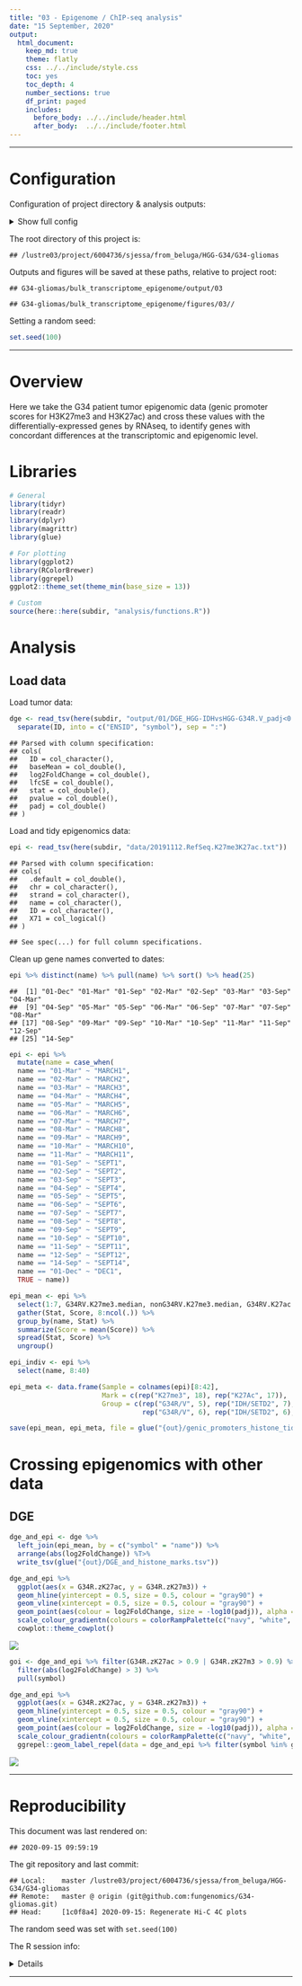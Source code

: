 ```yaml
---
title: "03 - Epigenome / ChIP-seq analysis"
date: "15 September, 2020"
output:
  html_document:
    keep_md: true
    theme: flatly
    css: ../../include/style.css
    toc: yes
    toc_depth: 4
    number_sections: true
    df_print: paged
    includes:
      before_body: ../../include/header.html
      after_body:  ../../include/footer.html
---
```


<!-- FRONT MATTER, insert configuration info -->


<!-- Load custom CSS/JS for code folding -->
<link rel="stylesheet" type="text/css" href="../../include/hideOutput.css">
<script src="../../include/hideOutput.js"></script>

***

# Configuration

Configuration of project directory & analysis outputs:

<details><summary>Show full config</summary>

```r
library(here)

# Set up outputs
message("Document index: ", doc_id)
```

```
## Document index: 03
```

```r
# Specify where to save outputs
out        <- here(subdir, "output", doc_id); dir.create(out, recursive = TRUE)
figout     <- here(subdir, "figures", doc_id, "/"); dir.create(figout, recursive = TRUE)
cache      <- paste0("~/tmp/", basename(here()), "/", subdir, "/", doc_id, "/")

message("Cache: ", cache)
```

```
## Cache: ~/tmp/G34-gliomas/bulk_transcriptome_epigenome/03/
```

</details>

The root directory of this project is:

```
## /lustre03/project/6004736/sjessa/from_beluga/HGG-G34/G34-gliomas
```

Outputs and figures will be saved at these paths, relative to project root:

```
## G34-gliomas/bulk_transcriptome_epigenome/output/03
```

```
## G34-gliomas/bulk_transcriptome_epigenome/figures/03//
```



Setting a random seed:

```r
set.seed(100)
```

***

<!-- END OF FRONT MATTER -->


# Overview

Here we take the G34 patient tumor epigenomic data (genic promoter scores for H3K27me3 and H3K27ac) and cross these values with the differentially-expressed genes by RNAseq, to identify genes with concordant differences
at the transcriptomic and epigenomic level.


# Libraries


```r
# General
library(tidyr)
library(readr)
library(dplyr)
library(magrittr)
library(glue)

# For plotting
library(ggplot2)
library(RColorBrewer)
library(ggrepel)
ggplot2::theme_set(theme_min(base_size = 13))

# Custom
source(here::here(subdir, "analysis/functions.R"))
```

# Analysis

## Load data

Load tumor data:


```r
dge <- read_tsv(here(subdir, "output/01/DGE_HGG-IDHvsHGG-G34R.V_padj<0.01_baseMean>100_absLFC>2.tsv")) %>% 
  separate(ID, into = c("ENSID", "symbol"), sep = ":")
```

```
## Parsed with column specification:
## cols(
##   ID = col_character(),
##   baseMean = col_double(),
##   log2FoldChange = col_double(),
##   lfcSE = col_double(),
##   stat = col_double(),
##   pvalue = col_double(),
##   padj = col_double()
## )
```

Load and tidy epigenomics data:


```r
epi <- read_tsv(here(subdir, "data/20191112.RefSeq.K27me3K27ac.txt"))
```

```
## Parsed with column specification:
## cols(
##   .default = col_double(),
##   chr = col_character(),
##   strand = col_character(),
##   name = col_character(),
##   ID = col_character(),
##   X71 = col_logical()
## )
```

```
## See spec(...) for full column specifications.
```


Clean up gene names converted to dates:


```r
epi %>% distinct(name) %>% pull(name) %>% sort() %>% head(25)
```

```
##  [1] "01-Dec" "01-Mar" "01-Sep" "02-Mar" "02-Sep" "03-Mar" "03-Sep" "04-Mar"
##  [9] "04-Sep" "05-Mar" "05-Sep" "06-Mar" "06-Sep" "07-Mar" "07-Sep" "08-Mar"
## [17] "08-Sep" "09-Mar" "09-Sep" "10-Mar" "10-Sep" "11-Mar" "11-Sep" "12-Sep"
## [25] "14-Sep"
```

```r
epi <- epi %>%
  mutate(name = case_when(
  name == "01-Mar" ~ "MARCH1",
  name == "02-Mar" ~ "MARCH2",
  name == "03-Mar" ~ "MARCH3",
  name == "04-Mar" ~ "MARCH4",
  name == "05-Mar" ~ "MARCH5",
  name == "06-Mar" ~ "MARCH6",
  name == "07-Mar" ~ "MARCH7",
  name == "08-Mar" ~ "MARCH8",
  name == "09-Mar" ~ "MARCH9",
  name == "10-Mar" ~ "MARCH10",
  name == "11-Mar" ~ "MARCH11",
  name == "01-Sep" ~ "SEPT1",
  name == "02-Sep" ~ "SEPT2",
  name == "03-Sep" ~ "SEPT3",
  name == "04-Sep" ~ "SEPT4",
  name == "05-Sep" ~ "SEPT5",
  name == "06-Sep" ~ "SEPT6",
  name == "07-Sep" ~ "SEPT7",
  name == "08-Sep" ~ "SEPT8",
  name == "09-Sep" ~ "SEPT9",
  name == "10-Sep" ~ "SEPT10",
  name == "11-Sep" ~ "SEPT11",
  name == "12-Sep" ~ "SEPT12",
  name == "14-Sep" ~ "SEPT14",
  name == "01-Dec" ~ "DEC1",
  TRUE ~ name))
```


```r
epi_mean <- epi %>%
  select(1:7, G34RV.K27me3.median, nonG34RV.K27me3.median, G34RV.K27ac.median, nonG34RV.K27ac.median, G34R.zK27m3, G34R.zK27ac) %>% 
  gather(Stat, Score, 8:ncol(.)) %>% 
  group_by(name, Stat) %>% 
  summarize(Score = mean(Score)) %>% 
  spread(Stat, Score) %>% 
  ungroup()

epi_indiv <- epi %>% 
  select(name, 8:40)

epi_meta <- data.frame(Sample = colnames(epi)[8:42],
                       Mark = c(rep("K27me3", 18), rep("K27Ac", 17)),
                       Group = c(rep("G34R/V", 5), rep("IDH/SETD2", 7), rep("WT", 6),
                                 rep("G34R/V", 6), rep("IDH/SETD2", 6), rep("WT", 5)))

save(epi_mean, epi_meta, file = glue("{out}/genic_promoters_histone_tidy.Rda"))
```

# Crossing epigenomics with other data

## DGE


```r
dge_and_epi <- dge %>%
  left_join(epi_mean, by = c("symbol" = "name")) %>% 
  arrange(abs(log2FoldChange)) %T>% 
  write_tsv(glue("{out}/DGE_and_histone_marks.tsv"))

dge_and_epi %>% 
  ggplot(aes(x = G34R.zK27ac, y = G34R.zK27m3)) +
  geom_hline(yintercept = 0.5, size = 0.5, colour = "gray90") +
  geom_vline(xintercept = 0.5, size = 0.5, colour = "gray90") +
  geom_point(aes(colour = log2FoldChange, size = -log10(padj)), alpha = 0.8) +
  scale_colour_gradientn(colours = colorRampPalette(c("navy", "white", "red"))(n = 200)) +
  cowplot::theme_cowplot()
```

![](/lustre03/project/6004736/sjessa/from_beluga/HGG-G34/G34-gliomas/bulk_transcriptome_epigenome/figures/03//dge_and_epi-1.png)<!-- -->

```r
goi <- dge_and_epi %>% filter(G34R.zK27ac > 0.9 | G34R.zK27m3 > 0.9) %>%
  filter(abs(log2FoldChange) > 3) %>%
  pull(symbol)

dge_and_epi %>% 
  ggplot(aes(x = G34R.zK27ac, y = G34R.zK27m3)) +
  geom_hline(yintercept = 0.5, size = 0.5, colour = "gray90") +
  geom_vline(xintercept = 0.5, size = 0.5, colour = "gray90") +
  geom_point(aes(colour = log2FoldChange, size = -log10(padj)), alpha = 0.8) +
  scale_colour_gradientn(colours = colorRampPalette(c("navy", "white", "red"))(n = 200)) +
  ggrepel::geom_label_repel(data = dge_and_epi %>% filter(symbol %in% goi), aes(label = symbol))
```

![](/lustre03/project/6004736/sjessa/from_beluga/HGG-G34/G34-gliomas/bulk_transcriptome_epigenome/figures/03//dge_and_epi-2.png)<!-- -->


<!-- END MATTER, insert reproducibility info -->


***

<!-- Create reproducibility receipt e.g. https://github.com/benmarwick/rrtools/blob/master/inst/templates/paper.Rmd -->

# Reproducibility

This document was last rendered on:

```
## 2020-09-15 09:59:19
```

The git repository and last commit:

```
## Local:    master /lustre03/project/6004736/sjessa/from_beluga/HGG-G34/G34-gliomas
## Remote:   master @ origin (git@github.com:fungenomics/G34-gliomas.git)
## Head:     [1c0f8a4] 2020-09-15: Regenerate Hi-C 4C plots
```

The random seed was set with `set.seed(100)`

The R session info:
<details>

```
## R version 3.5.1 (2018-07-02)
## Platform: x86_64-pc-linux-gnu (64-bit)
## Running under: CentOS Linux 7 (Core)
## 
## Matrix products: default
## BLAS/LAPACK: /cvmfs/soft.computecanada.ca/easybuild/software/2017/Core/imkl/2018.3.222/compilers_and_libraries_2018.3.222/linux/mkl/lib/intel64_lin/libmkl_gf_lp64.so
## 
## locale:
##  [1] LC_CTYPE=en_CA.UTF-8       LC_NUMERIC=C              
##  [3] LC_TIME=en_CA.UTF-8        LC_COLLATE=en_CA.UTF-8    
##  [5] LC_MONETARY=en_CA.UTF-8    LC_MESSAGES=en_CA.UTF-8   
##  [7] LC_PAPER=en_CA.UTF-8       LC_NAME=C                 
##  [9] LC_ADDRESS=C               LC_TELEPHONE=C            
## [11] LC_MEASUREMENT=en_CA.UTF-8 LC_IDENTIFICATION=C       
## 
## attached base packages:
## [1] stats     graphics  grDevices datasets  utils     methods   base     
## 
## other attached packages:
## [1] ggrepel_0.8.0      RColorBrewer_1.1-2 ggplot2_3.1.0      glue_1.4.2        
## [5] magrittr_1.5       dplyr_0.8.0        readr_1.3.1        tidyr_0.8.2       
## [9] here_0.1          
## 
## loaded via a namespace (and not attached):
##  [1] Rcpp_1.0.5          git2r_0.27.1        pillar_1.4.6       
##  [4] compiler_3.5.1      BiocManager_1.30.10 plyr_1.8.6         
##  [7] tools_3.5.1         digest_0.6.25       evaluate_0.14      
## [10] lifecycle_0.2.0     tibble_3.0.3        gtable_0.3.0       
## [13] pkgconfig_2.0.3     rlang_0.4.7         yaml_2.2.1         
## [16] xfun_0.17           withr_2.2.0         stringr_1.4.0      
## [19] knitr_1.29          vctrs_0.3.4         hms_0.5.3          
## [22] cowplot_0.9.4       rprojroot_1.3-2     grid_3.5.1         
## [25] tidyselect_1.1.0    R6_2.4.1            rmarkdown_1.11     
## [28] farver_2.0.3        purrr_0.3.4         codetools_0.2-15   
## [31] backports_1.1.9     scales_1.1.1        ellipsis_0.3.1     
## [34] htmltools_0.5.0     assertthat_0.2.1    colorspace_1.4-1   
## [37] renv_0.10.0         labeling_0.3        stringi_1.5.3      
## [40] lazyeval_0.2.2      munsell_0.5.0       crayon_1.3.4
```

</details>


***

<!-- END OF END MATTER -->
